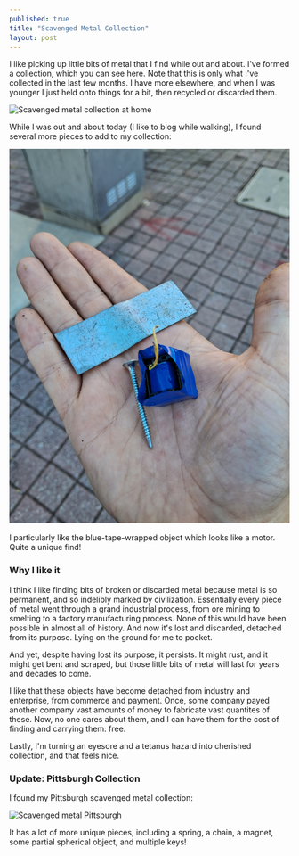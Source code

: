 ```yaml
---
published: true
title: "Scavenged Metal Collection"
layout: post
---
```


I like picking up little bits of metal
that I find while out and about.
I've formed a collection,
which you can see here.
Note that this is only what
I've collected in the last few months.
I have more elsewhere, and when I was
younger I just held onto things for a
bit, then recycled or discarded them.

![Scavenged metal collection at home](/assets/scavenged/scavenged-home.jpg)

While I was out and about today (I like to blog while walking), I found several more pieces to add to my collection:

![Scavenged metal in my hand](/assets/scavenged/scavenged-outside.jpg)

I particularly like the blue-tape-wrapped object which looks like a motor. Quite a unique find!

### Why I like it

I think I like finding bits of broken or discarded metal because metal is so permanent, and so indelibly marked by civilization. Essentially every piece of metal went through a grand industrial process, from ore mining to smelting to a factory manufacturing process. None of this would have been possible in almost all of history. And now it's lost and discarded, detached from its purpose. Lying on the ground for me to pocket.

And yet, despite having lost its purpose, it persists. It might rust, and it might get bent and scraped, but those little bits of metal will last for years and decades to come.

I like that these objects have become detached from industry and enterprise, from commerce and payment. Once, some company payed another company vast amounts of money to fabricate vast quantites of these. Now, no one cares about them, and I can have them for the cost of finding and carrying them: free.

Lastly, I'm turning an eyesore and a tetanus hazard into cherished collection, and that feels nice.

### Update: Pittsburgh Collection

I found my Pittsburgh scavenged metal collection:

![Scavenged metal Pittsburgh](/assets/scavenged/scavenged-previous.jpg)

It has a lot of more unique pieces, including a spring, a chain, a magnet, some partial spherical object, and multiple keys!
